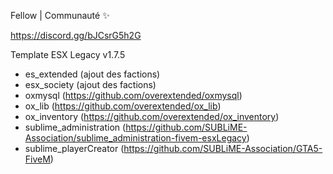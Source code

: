 Fellow | Communauté ✨

https://discord.gg/bJCsrG5h2G

Template ESX Legacy v1.7.5

- es_extended (ajout des factions)
- esx_society (ajout des factions)
- oxmysql  (https://github.com/overextended/oxmysql)
- ox_lib (https://github.com/overextended/ox_lib)
- ox_inventory (https://github.com/overextended/ox_inventory)
- sublime_administration (https://github.com/SUBLiME-Association/sublime_administration-fivem-esxLegacy)
- sublime_playerCreator (https://github.com/SUBLiME-Association/GTA5-FiveM)
